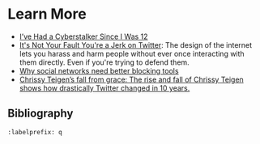 # Learn More
- [I’ve Had a Cyberstalker Since I Was 12](https://www.wired.com/2016/02/ive-had-a-cyberstalker-since-i-was-12/)
- [It's Not Your Fault You're a Jerk on Twitter](https://www.wired.com/story/social-media-harassment-platforms/): The design of the internet lets you harass and harm people without ever once interacting with them directly. Even if you're trying to defend them.
- [Why social networks need better blocking tools](https://www.theverge.com/2021/2/10/22275568/blocking-clubhouse-block-party-social-networks)
- [Chrissy Teigen’s fall from grace: The rise and fall of Chrissy Teigen shows how drastically Twitter changed in 10 years.](https://www.vox.com/culture/22451970/chrissy-teigen-courtney-stodden-controversy-explained)


## Bibliography
```{bibliography} ch17_references.bib
:labelprefix: q
```